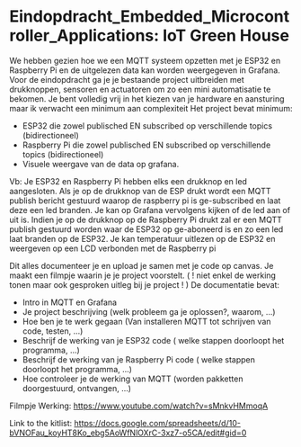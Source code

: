 # Eindopdracht_Embedded_Microcontroller_Applications: IoT Green House

We hebben gezien hoe we een MQTT systeem opzetten met je ESP32 en Raspberry Pi en de uitgelezen data kan worden weergegeven in Grafana.
Voor de eindopdracht ga je je bestaande project uitbreiden met drukknoppen, sensoren en actuatoren om zo een mini automatisatie te bekomen.
Je bent volledig vrij in het kiezen van je hardware en aansturing maar ik verwacht een minimum aan complexiteit
Het project bevat minimum:
- ESP32 die zowel publisched EN subscribed op verschillende topics (bidirectioneel)
- Raspberry Pi die zowel publisched EN subscribed op verschillende topics (bidirectioneel)
- Visuele weergave van de data op grafana.
 
Vb: Je ESP32 en Raspberry Pi hebben elks een drukknop en led aangesloten. Als je op de drukknop van de ESP drukt wordt een MQTT publish bericht gestuurd waarop de raspberry pi is ge-subscribed en laat deze een led branden. Je kan op Grafana vervolgens kijken of de led aan of uit is.
Indien je op de drukknop op de Raspberry Pi drukt zal er een MQTT publish gestuurd worden waar de ESP32 op ge-aboneerd is en zo een led laat branden op de ESP32.
Je kan temperatuur uitlezen op de ESP32 en weergeven op een LCD verbonden met de Raspberry pi
 
Dit alles documenteer je en upload je samen met je code op canvas. Je maakt een filmpje waarin je je project voorstelt. ( ! niet enkel de werking tonen maar ook gesproken uitleg bij je project ! )
De documentatie bevat:
- Intro in MQTT en Grafana
- Je project beschrijving (welk probleem ga je oplossen?, waarom, ...)
- Hoe ben je te werk gegaan (Van installeren MQTT tot schrijven van code, testen, ...) 
- Beschrijf de werking van je ESP32 code ( welke stappen doorloopt het programma, ...)
- Beschrijf de werking van je Raspberry Pi code ( welke stappen doorloopt het programma, ...)
- Hoe controleer je de werking van MQTT (worden pakketten doorgestuurd, ontvangen, ...)

Filmpje Werking:
https://www.youtube.com/watch?v=sMnkvHMmoqA

Link to the kitlist:
https://docs.google.com/spreadsheets/d/10-bVNOFau_koyHT8Ko_ebg5AoWfNlOXrC-3xz7-o5CA/edit#gid=0
